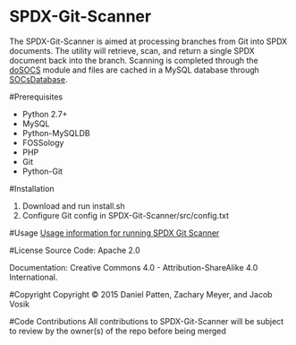 # SPDX-Git-Scanner
The SPDX-Git-Scanner is aimed at processing branches from Git into SPDX documents. The utility will retrieve, scan, and return a single SPDX document back into the branch. Scanning is completed through the [doSOCS](https://github.com/socs-dev-env/DoSOCS) module and files are cached in a MySQL database through [SOCsDatabase](https://github.com/socs-dev-env/SOCSDatabase).

#Prerequisites
* Python 2.7+
* MySQL
* Python-MySQLDB
* FOSSology
* PHP
* Git
* Python-Git

#Installation
1. Download and run install.sh
2. Configure Git config in SPDX-Git-Scanner/src/config.txt

#Usage
[Usage information for running SPDX Git Scanner](https://github.com/SPDX-Git/SPDX-Git-Scanner/wiki/Running-GitSPDX)

#License
Source Code: Apache 2.0

Documentation: Creative Commons 4.0 - Attribution-ShareAlike 4.0 International.

#Copyright
Copyright © 2015 Daniel Patten, Zachary Meyer, and Jacob Vosik

#Code Contributions
All contributions to SPDX-Git-Scanner will be subject to review by the owner(s) of the repo before being merged
